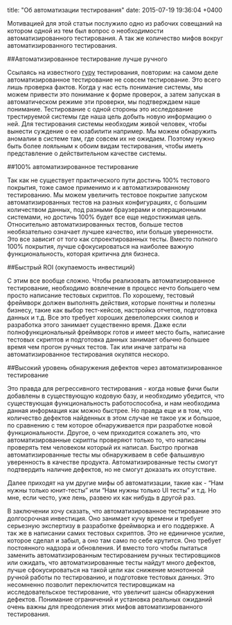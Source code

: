 title: "Об автоматизации тестирования"
date: 2015-07-19 19:36:04 +0400

Мотивацией для этой статьи послужило одно из рабочих совещаний на котором одной из тем был вопрос о необходимости автоматизированного тестирования. А так же количество мифов вокруг автоматизированного тестирования. 

##Автоматизированное тестирование лучше ручного

Ссылаясь на известного [гуру](http://www.developsense.com/blog/2009/08/testing-vs-checking/) тестирования, повторим: на самом деле автоматизированное тестирование не совсем тестирование. Это всего лишь проверка фактов. Когда у нас есть понимание системы, мы можем привести это понимание к форме проверок, а затем запуская в автоматическом режиме эти проверки, мы подтверждаем наше понимание. Тестирование с одной стороны это исследование трестируемой системы где наша цель добыть новую информацию о ней. 
Для тестирования системы необходим живой человек, чтобы вынести суждение о ее юзабилити например.  Мы можем обнаружить аномалии в системе там, где совсем их не ожидаем. Поэтому нужно быть более лояльным к обоим видам тестирования, чтобы иметь представление о  действительном качестве системы.

##100% автоматизированное тестирование

Так как не существует практического пути достичь 100% тестового покрытия, тоже самое применимо и к автоматизированному тестированию. Мы можем увеличить тестовое покрытие запуском автоматизированных тестов на разных конфигурациях, с большим количеством данных, под разными браузерами и операционными системами, но достичь 100% будет все еще недостижимая цель. Относительно автоматизированных тестов, больше тестов необязательно означает лучшее качество, или больше уверенности. Это все зависит от того как спроектированных тесты. Вместо полного 100% покрытия, лучше сфокусироваться на наиболее важную функциональность, которая критична для бизнеса.

##Быстрый ROI (окупаемость инвестиций)
    
С этим все вообще сложно. Чтобы реализовать автоматизированное тестирование, необходимо вовлечение в процесс нечто большего чем просто написание тестовых скриптов. По хорошему, тестовый фреймворк должен выполнять действия, которые понятны и полезны бизнесу, такие как выбор тест-кейсов, настройка отчетов, подготовка данных и т.д. Все это требует хороших девелоперских скилов и разработка этого занимает существенно время. Даже если полнофункциональный фреймворк готов и имеет место быть, написание тестовых скриптов и подготовка данных занимает обычно большее время чем прогон ручных тестов. Так или иначе затраты на автоматизированное тестирования окупятся нескоро.

##Высокий уровень обнаружения дефектов через автоматизированное тестирование

Это правда для регрессивного тестирования - когда новые фичи были добавлены в существующую кодовую базу, и необходимо убедится, что существующая функциональность работоспособна, и нам необходима данная информация как можно быстрее. Но правда еще и в том, что количество дефектов найденных в этом случае не такое уж и большое, по сравнению с тем которое обнаруживается при разработке новой функциональности. Другое, о чем приходится сожалеть это, что автоматизированные скрипты проверяют только то, что написаны проверять тем человеком который их написал. Быстро прогнав автоматизированные тесты мы обнаруживаем в себе фальшивую уверенность в качестве продукта. Автоматизированные тесты смогут подтвердить наличие дефектов, но не смогут доказать их отсутствие.

Далее приходят на ум другие мифы об автоматизации, такие как - “Нам нужны только юнит-тесты” или “Нам нужны только UI тесты” и т.д. Но мне, если често, уже лень, развею их как нибудь в другой раз.

В заключении хочу сказать, что автоматизированное тестирование это долгосрочная инвестиция. Оно занимает кучу времени и требует серьезную экспертизу в разработке фреймворка и его поддержке. А так же в написании самих тестовых скриптов. Это не единичное усилие, которое сделал и забыл, а оно там само по себе крутится. Оно  требует постоянного надзора и обновления. И вместо того чтобы пытаться заменить автоматизированным тестированием ручных тестировщиков или ожидать, что автоматизированные тесты найдут много дефектов, лучше сфокусироваться на такой цели как снижение монотонной ручной работы по тестированию, и подготовке тестовых данных. Это несомненно позволит переключится тестировщикам на исследовательское тестирование, что увеличит шансы обнаружения дефектов. Понимание ограничений и установка реальных ожиданий очень важны для преодоления этих мифов автоматизированного тестирования.

